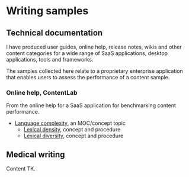 # Writing samples

## Technical documentation

I have produced user guides, online help, release notes, wikis and other content categories for a wide range of SaaS applications, desktop applications, tools and frameworks.

The samples collected here relate to a proprietary enterprise application that enables users to assess the performance of a content sample.

### Online help, ContentLab

From the online help for a SaaS application for benchmarking content performance.

- [Language complexity](Language%20complexity.md), an MOC/concept topic
    - [Lexical density](Lexical%20density.md), concept and procedure
    - [Lexical diversity](Lexical%20diversity.md), concept and procedure

## Medical writing

Content TK.
